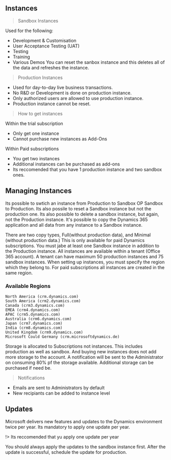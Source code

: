 ## Instances

> Sandbox Instances

Used for the following:
- Development & Customisation 
- User Acceptance Testing (UAT)
- Testing 
- Training 
- Various Demos 
You can reset the sanbox instance and this deletes all of the data and refreshes the instance. 

> Production Instances

- Used for day-to-day live business transactions.
- No R&D or Development is done on production instance.
- Only authorized users are allowed to use production instance.
- Production instance cannot be reset.

> How to get instances

Within the trial subscription
- Only get one instance
- Cannot purchase new instances as Add-Ons

Within Paid subscriptions
- You get two instances
- Additional instances can be purchased as add-ons
- Its reccomended that you have 1 production instance and two sandbox ones. 

## Managing Instances

Its possible to swtich an instance from Production to Sandbox OP Sandbox to Production. Its also possile to reset a Sandbox instance but not the production one. Its also possible to delete a sandbox instance, but again, not the Production instance. It's possible to copy the Dynamics 365 application and all data from any instance to a Sandbox instance.

There are two copy types, Full(without production data), and Minimal (without production data.) This is only available for paid Dynamics subscriptions. You must jabe at least one Sandbox instance in addition to the Production instance. All instances are available within a tenant (Office 365 account). A tenant can have maximum 50 production instances and 75 sandbox instances. When setting up instances, you must specify the region which they belong to. For paid subscriptions all instances are created in the same region. 

### Available Regions
```
North America (crm.dynamics.com)
South America (crm2.dynamics.com)
Canada (crm3.dynamics.com)
EMEA (crm4.dynamics.com)
APAC (crm5.dynamics.com)
Australia (crm6.dynamics.com)
Japan (crm7.dynamics.com)
India (crm8.dynamics.com)
United Kingdom (crm9.dynamics.com)
Microsoft Could Germany (crm.microsoftdynamics.de)
```

Storage is allocated to Subscriptions not instances. This includes production as well as sandbox. And buying new instances does not add more storage to the account. A notification will be sent to the Administrator on consuming 80% pf the storage available. Additional storage can be purchased if need be. 


> Notifications

- Emails are sent to Administrators by default
- New recipiants can be added to instance level 

## Updates

Microsoft delivers new features and updates to the Dynamics environment twice per year. Its mandatory to apply one update per year. 

!> Its reccomended that yu apply one update per year 

You should always apply the updates to the sandbox instance first. After the update is successful, schedule the update for production. 